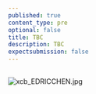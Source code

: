 ```yaml
---
published: true
content_type: pre
optional: false
title: TBC
description: TBC
expectsubmission: false
---
```

## 

![xcb_EDRICCHEN.jpg]({{site.baseurl}}/course/content/media/xcb_EDRICCHEN.jpg)

